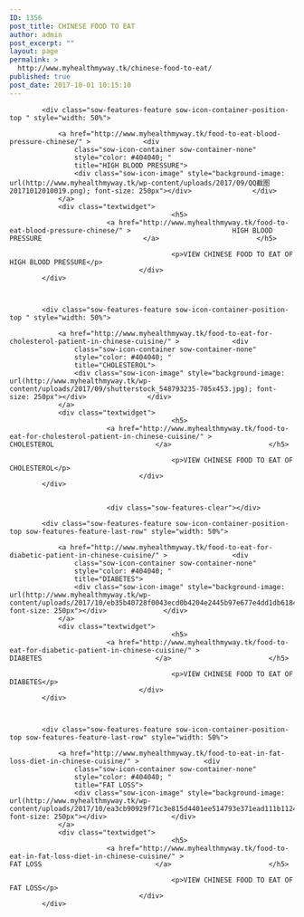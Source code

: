 ```yaml
---
ID: 1356
post_title: CHINESE FOOD TO EAT
author: admin
post_excerpt: ""
layout: page
permalink: >
  http://www.myhealthmyway.tk/chinese-food-to-eat/
published: true
post_date: 2017-10-01 10:15:10
---
```

<div id="pl-1356"  class="panel-layout" ><div id="pg-1356-0"  class="panel-grid panel-no-style" ><div id="pgc-1356-0-0"  class="panel-grid-cell"  data-weight="1" ><div id="panel-1356-0-0-0" class="so-panel widget widget_sow-features panel-first-child panel-last-child" data-index="0" data-style="{&quot;background_image_attachment&quot;:false,&quot;background_display&quot;:&quot;tile&quot;}" ><div class="so-widget-sow-features so-widget-sow-features-default-882bd164377a">
<div class="sow-features-list sow-features-responsive">

			
			
			<div class="sow-features-feature sow-icon-container-position-top " style="width: 50%">

				<a href="http://www.myhealthmyway.tk/food-to-eat-blood-pressure-chinese/" >				<div
					class="sow-icon-container sow-container-none"
                    style="color: #404040; "
					title="HIGH BLOOD PRESSURE">
					<div class="sow-icon-image" style="background-image: url(http://www.myhealthmyway.tk/wp-content/uploads/2017/09/QQ截图20171012010019.png); font-size: 250px"></div>				</div>
				</a>
				<div class="textwidget">
											<h5>
							<a href="http://www.myhealthmyway.tk/food-to-eat-blood-pressure-chinese/" >							HIGH BLOOD PRESSURE							</a>						</h5>
					
											<p>VIEW CHINESE FOOD TO EAT OF HIGH BLOOD PRESSURE</p>					
									</div>
			</div>

		
			
			<div class="sow-features-feature sow-icon-container-position-top " style="width: 50%">

				<a href="http://www.myhealthmyway.tk/food-to-eat-for-cholesterol-patient-in-chinese-cuisine/" >				<div
					class="sow-icon-container sow-container-none"
                    style="color: #404040; "
					title="CHOLESTEROL">
					<div class="sow-icon-image" style="background-image: url(http://www.myhealthmyway.tk/wp-content/uploads/2017/09/shutterstock_548793235-705x453.jpg); font-size: 250px"></div>				</div>
				</a>
				<div class="textwidget">
											<h5>
							<a href="http://www.myhealthmyway.tk/food-to-eat-for-cholesterol-patient-in-chinese-cuisine/" >							CHOLESTEROL							</a>						</h5>
					
											<p>VIEW CHINESE FOOD TO EAT OF CHOLESTEROL</p>					
									</div>
			</div>

		
							<div class="sow-features-clear"></div>
			
			<div class="sow-features-feature sow-icon-container-position-top sow-features-feature-last-row" style="width: 50%">

				<a href="http://www.myhealthmyway.tk/food-to-eat-for-diabetic-patient-in-chinese-cuisine/" >				<div
					class="sow-icon-container sow-container-none"
                    style="color: #404040; "
					title="DIABETES">
					<div class="sow-icon-image" style="background-image: url(http://www.myhealthmyway.tk/wp-content/uploads/2017/10/eb35b40728f0043ecd0b4204e2445b97e677e4dd1db618479d_1920.png); font-size: 250px"></div>				</div>
				</a>
				<div class="textwidget">
											<h5>
							<a href="http://www.myhealthmyway.tk/food-to-eat-for-diabetic-patient-in-chinese-cuisine/" >							DIABETES							</a>						</h5>
					
											<p>VIEW CHINESE FOOD TO EAT OF DIABETES</p>					
									</div>
			</div>

		
			
			<div class="sow-features-feature sow-icon-container-position-top sow-features-feature-last-row" style="width: 50%">

				<a href="http://www.myhealthmyway.tk/food-to-eat-in-fat-loss-diet-in-chinese-cuisine/" >				<div
					class="sow-icon-container sow-container-none"
                    style="color: #404040; "
					title="FAT LOSS">
					<div class="sow-icon-image" style="background-image: url(http://www.myhealthmyway.tk/wp-content/uploads/2017/10/ea3cb90929f71c3e815d4401ee514793e371ead111b11240_1920.jpg); font-size: 250px"></div>				</div>
				</a>
				<div class="textwidget">
											<h5>
							<a href="http://www.myhealthmyway.tk/food-to-eat-in-fat-loss-diet-in-chinese-cuisine/" >							FAT LOSS							</a>						</h5>
					
											<p>VIEW CHINESE FOOD TO EAT OF FAT LOSS</p>					
									</div>
			</div>

			
</div>
</div></div></div></div></div>
